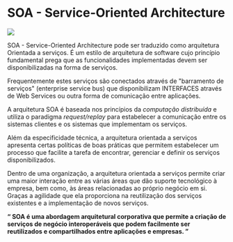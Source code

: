 # SOA - Service-Oriented Architecture

<img src="https://github.com/shnonomura/diarioProgramacao/blob/master/imagem/SOA/soa.jpg">

SOA - Service-Oriented Architecture pode ser traduzido como arquitetura Orientada a serviços. É um estilo de arquitetura de software cujo princípio fundamental prega que as funcionalidades implementadas devem ser disponibilizadas na forma de serviços.

Frequentemente estes serviços são conectados através de "barramento de serviços" (enterprise service bus) que disponibilizam INTERFACES através de Web Services ou outra forma de comunicação entre aplicações.

A arquitetura SOA é baseada nos princípios da _computação distribuída_ e utiliza o paradigma _request/replay_ para estabelecer a comunicação entre os sistemas clientes e os sistemas que implementam os serviços.

Além da especificidade técnica, a arquitetura orientada a serviços apresenta certas políticas de boas práticas que permitem estabelecer um processo que facilite a tarefa de encontrar, gerenciar e definir os serviços disponibilizados.

Dentro de uma organização, a arquitetura orientada a serviços permite criar uma maior interação entre as várias áreas que dão suporte tecnológico à empresa, bem como, às áreas relacionadas ao próprio negócio em si. Graças a agilidade que ela proporciona na reutilização dos serviços existentes e a implementação de novos serviços.

**“ SOA é uma abordagem arquitetural corporativa que permite a criação de serviços de negócio
interoperáveis que podem facilmente ser reutilizados e compartilhados entre aplicações e empresas. ”**
